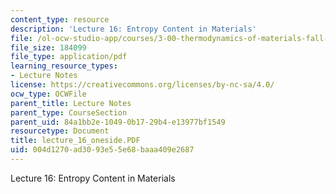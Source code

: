 ```yaml
---
content_type: resource
description: 'Lecture 16: Entropy Content in Materials'
file: /ol-ocw-studio-app/courses/3-00-thermodynamics-of-materials-fall-2002/004d1270ad3093e55e68baaa409e2687_lecture_16_oneside.PDF
file_size: 184099
file_type: application/pdf
learning_resource_types:
- Lecture Notes
license: https://creativecommons.org/licenses/by-nc-sa/4.0/
ocw_type: OCWFile
parent_title: Lecture Notes
parent_type: CourseSection
parent_uid: 84a1bb2e-1049-0b17-29b4-e13977bf1549
resourcetype: Document
title: lecture_16_oneside.PDF
uid: 004d1270-ad30-93e5-5e68-baaa409e2687
---
```

Lecture 16: Entropy Content in Materials